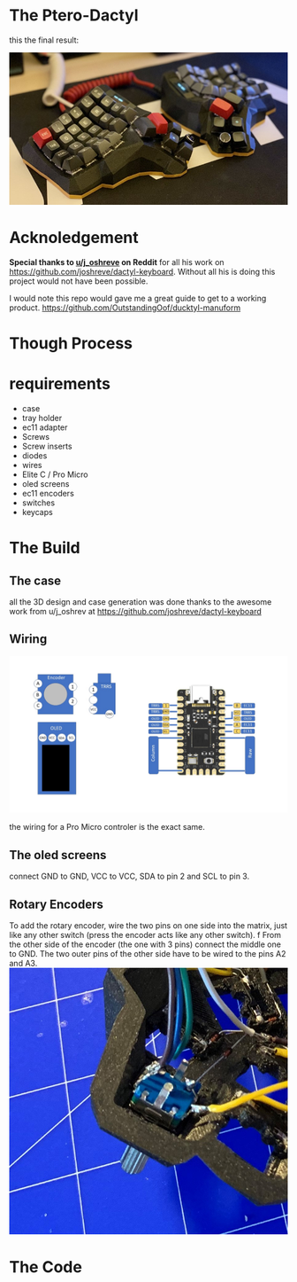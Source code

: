 # The Ptero-Dactyl

this the final result:

![Ptero-Dactyl](/media/Ptero-Dactyl.JPEG)


# Acknoledgement
**Special thanks to [u/j_oshreve](https://www.reddit.com/user/j_oshreve/) on Reddit** for all his work on https://github.com/joshreve/dactyl-keyboard. Without all his is doing this project would not have been possible. 

I would note this repo would gave me a great guide to get to a working product. https://github.com/OutstandingOof/ducktyl-manuform

# Though Process

# requirements 
* case
* tray holder
* ec11 adapter
* Screws 
* Screw inserts
* diodes
* wires
* Elite C / Pro Micro
* oled screens
* ec11 encoders
* switches
* keycaps

# The Build
## The case
all the 3D design and case generation was done thanks to the awesome work from u/j_oshrev at https://github.com/joshreve/dactyl-keyboard


## Wiring 
![wiring](/media/wiring.jpg)

the wiring for a Pro Micro controler is the exact same.

## The oled screens
connect GND to GND, VCC to VCC, SDA to pin 2 and SCL to pin 3.
## Rotary Encoders
To add the rotary encoder, wire the two pins on one side into the matrix, just like any other switch (press the encoder acts like any other switch). f
From the other side of the encoder (the one with 3 pins) connect the middle one to GND. The two outer pins of the other side have to be wired to the pins A2 and A3. 
![encoder](/media/encoder.jpeg)

# The Code
